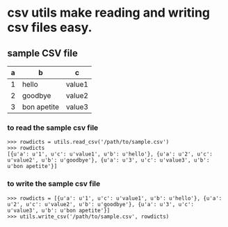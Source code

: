 # csv utils make reading and writing csv files easy.

## sample CSV file


a|b|c
---|---|---
1|hello|value1
2|goodbye|value2
3|bon apetite|value3

### to read the sample csv file
```
>>> rowdicts = utils.read_csv('/path/to/sample.csv')
>>> rowdicts
[{u'a': u'1', u'c': u'value1', u'b': u'hello'}, {u'a': u'2', u'c': u'value2', u'b': u'goodbye'}, {u'a': u'3', u'c': u'value3', u'b': u'bon apetite'}]
```

### to write the sample csv file
```
>>> rowdicts = [{u'a': u'1', u'c': u'value1', u'b': u'hello'}, {u'a': u'2', u'c': u'value2', u'b': u'goodbye'}, {u'a': u'3', u'c': u'value3', u'b': u'bon apetite'}]
>>> utils.write_csv('/path/to/sample.csv', rowdicts)
```

